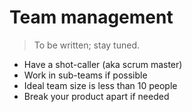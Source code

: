 <h1 class='chapter-h1'>Team management</h1>

> To be written; stay tuned.

* Have a shot-caller (aka scrum master)
* Work in sub-teams if possible
* Ideal team size is less than 10 people
* Break your product apart if needed
